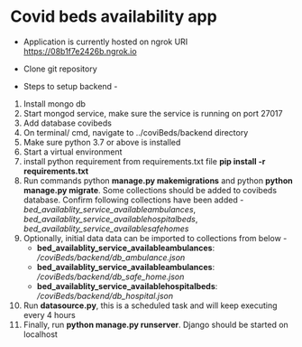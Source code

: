 # Covid beds availability app

* Application is currently hosted on ngrok URI https://08b1f7e2426b.ngrok.io

* Clone git repository

* Steps to setup backend -
1. Install mongo db
2. Start mongod service, make sure the service is running on port 27017
3. Add database covibeds
4. On terminal/ cmd, navigate to ../coviBeds/backend directory
5. Make sure python 3.7 or above is installed
6. Start a virtual environment
7. install python requirement from requirements.txt file **pip install -r requirements.txt**
8. Run commands python **manage.py makemigrations** and python **python manage.py migrate**. Some collections should be added to covibeds database. Confirm following collections have been added - _bed_availablity_service_availableambulances_, _bed_availablity_service_availablehospitalbeds_, _bed_availablity_service_availablesafehomes_
9. Optionally, initial data data can be imported to collections from below -
    - **bed_availablity_service_availableambulances**: _/coviBeds/backend/db_ambulance.json_
    - **bed_availablity_service_availableambulances**: _/coviBeds/backend/db_safe_home.json_
    - **bed_availablity_service_availablehospitalbeds**: _/coviBeds/backend/db_hospital.json_
11. Run **datasource.py**, this is a scheduled task and will keep executing every 4 hours
12. Finally, run **python manage.py runserver**. Django should be started on localhost
